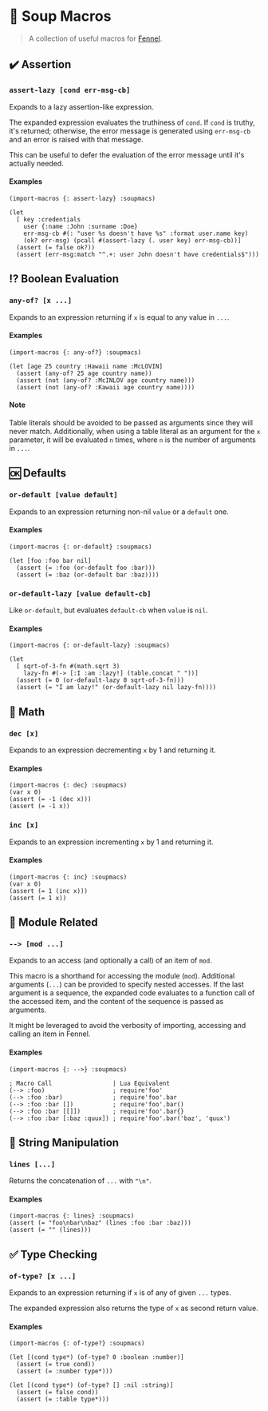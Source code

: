 # 🍲 Soup Macros

> A collection of useful macros for [Fennel].

## ✔️ Assertion

### `assert-lazy [cond err-msg-cb]` 

Expands to a lazy assertion-like expression.

The expanded expression evaluates the truthiness of `cond`. If `cond` is
truthy, it's returned; otherwise, the error message is generated using
`err-msg-cb` and an error is raised with that message.

This can be useful to defer the evaluation of the error message until it's
actually needed.

#### Examples

```fennel
(import-macros {: assert-lazy} :soupmacs)

(let
  [ key :credentials
    user {:name :John :surname :Doe}
    err-msg-cb #(: "user %s doesn't have %s" :format user.name key)
    (ok? err-msg) (pcall #(assert-lazy (. user key) err-msg-cb))]
  (assert (= false ok?))
  (assert (err-msg:match "^.+: user John doesn't have credentials$")))
```

## ⁉️ Boolean Evaluation

### `any-of? [x ...]` 

Expands to an expression returning if `x` is equal to any value in `...`.

#### Examples

```fennel
(import-macros {: any-of?} :soupmacs)

(let [age 25 country :Hawaii name :McLOVIN]
  (assert (any-of? 25 age country name))
  (assert (not (any-of? :McINLOV age country name)))
  (assert (not (any-of? :Kawaii age country name))))
```

#### Note

Table literals should be avoided to be passed as arguments since they will
never match. Additionally, when using a table literal as an argument for the
`x` parameter, it will be evaluated `n` times, where `n` is the number of
arguments in `...`.

## 🆗 Defaults

### `or-default [value default]` 

Expands to an expression returning non-nil `value` or a `default` one.

#### Examples

```fennel
(import-macros {: or-default} :soupmacs)

(let [foo :foo bar nil]
  (assert (= :foo (or-default foo :bar)))
  (assert (= :baz (or-default bar :baz))))
```

### `or-default-lazy [value default-cb]` 

Like `or-default`, but evaluates `default-cb` when `value` is `nil`.

#### Examples

```fennel
(import-macros {: or-default-lazy} :soupmacs)

(let
  [ sqrt-of-3-fn #(math.sqrt 3)
    lazy-fn #(-> [:I :am :lazy!] (table.concat " "))]
  (assert (= 0 (or-default-lazy 0 sqrt-of-3-fn)))
  (assert (= "I am lazy!" (or-default-lazy nil lazy-fn))))
```

## 📐 Math

### `dec [x]` 

Expands to an expression decrementing `x` by 1 and returning it.

#### Examples

```fennel
(import-macros {: dec} :soupmacs)
(var x 0)
(assert (= -1 (dec x)))
(assert (= -1 x))
```

### `inc [x]` 

Expands to an expression incrementing `x` by 1 and returning it.

#### Examples

```fennel
(import-macros {: inc} :soupmacs)
(var x 0)
(assert (= 1 (inc x)))
(assert (= 1 x))
```

## 🧩 Module Related

### `--> [mod ...]` 

Expands to an access (and optionally a call) of an item of `mod`.

This macro is a shorthand for accessing the module (`mod`). Additional
arguments (`...`) can be provided to specify nested accesses. If the last
argument is a sequence, the expanded code evaluates to a function call of the
accessed item, and the content of the sequence is passed as arguments.

It might be leveraged to avoid the verbosity of importing, accessing and
calling an item in Fennel.

#### Examples

```fennel
(import-macros {: -->} :soupmacs)

; Macro Call                 | Lua Equivalent
(--> :foo)                   ; require'foo'
(--> :foo :bar)              ; require'foo'.bar
(--> :foo :bar [])           ; require'foo'.bar()
(--> :foo :bar [[]])         ; require'foo'.bar{}
(--> :foo :bar [:baz :quux]) ; require'foo'.bar('baz', 'quux')
````

## 🧵 String Manipulation

### `lines [...]` 

Returns the concatenation of `...` with `"\n"`.

#### Examples

```fennel
(import-macros {: lines} :soupmacs)
(assert (= "foo\nbar\nbaz" (lines :foo :bar :baz)))
(assert (= "" (lines)))
```

## ✅ Type Checking

### `of-type? [x ...]` 

Expands to an expression returning if `x` is of any of given `...` types.

The expanded expression also returns the type of `x` as second return value.

#### Examples

```fennel
(import-macros {: of-type?} :soupmacs)

(let [(cond type*) (of-type? 0 :boolean :number)]
  (assert (= true cond))
  (assert (= :number type*)))

(let [(cond type*) (of-type? [] :nil :string)]
  (assert (= false cond))
  (assert (= :table type*)))
```

[Fennel]: https://fennel-lang.org